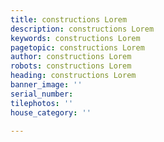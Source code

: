 ```yaml
---
title: constructions Lorem
description: constructions Lorem
keywords: constructions Lorem
pagetopic: constructions Lorem
author: constructions Lorem
robots: constructions Lorem
heading: constructions Lorem
banner_image: ''
serial_number: 
tilephotos: ''
house_category: ''

---
```

